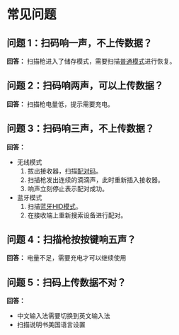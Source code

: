 # 常见问题

## 问题 1：扫码响一声，不上传数据？
**回答：** 扫描枪进入了储存模式，需要扫描[普通模式](working.md#普通模式)进行恢复。

## 问题 2：扫码响两声，可以上传数据？
**回答：** 扫描枪电量低，提示需要充电。

## 问题 3：扫码响三声，不上传数据？
**回答：** 
- 无线模式 
    1. 拔出接收器，扫描[配对码](wireless.md#一对一配对)。
    2. 扫描枪发出连续的滴滴声，此时重新插入接收器。
    3. 响声立刻停止表示配对成功。
- 蓝牙模式
    1. 扫描[蓝牙HID模式](bluetooth.md#蓝牙hid)。
    2. 在接收端上重新搜索设备进行配对。


## 问题 4：扫描枪按按键响五声？
**回答：** 电量不足，需要充电才可以继续使用

## 问题 5：扫码上传数据不对？
**回答：** 
- 中文输入法需要切换到英文输入法
- 扫描说明书美国语言设置



